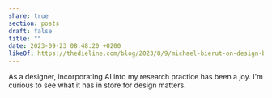 ```yaml
---
share: true
section: posts
draft: false
title: ""
date: 2023-09-23 08:48:20 +0200
likeOf: https://thedieline.com/blog/2023/8/9/michael-bierut-on-design-before-and-after-the-computer-and-why-ai-might-not-be-so-bad-after-all
---
```



As a designer, incorporating AI into my research practice has been a joy. I'm curious to see what it has in store for design matters.
